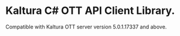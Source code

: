 # Kaltura C# OTT API Client Library.
Compatible with Kaltura OTT server version 5.0.1.17337 and above.
